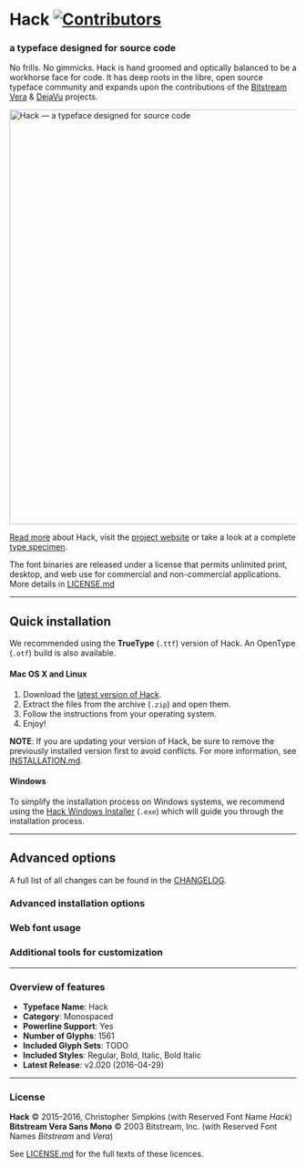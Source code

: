 
# Hack  [![Contributors](https://img.shields.io/badge/contributors-104-orange.svg?style=flat)](https://github.com/chrissimpkins/Hack/blob/master/CONTRIBUTORS.md)

### a typeface designed for source code

No frills. No gimmicks. Hack is hand groomed and optically balanced to be a workhorse face for code. It has deep roots in the libre, open source typeface community and expands upon the contributions of the [Bitstream Vera](https://www.gnome.org/fonts/) &amp; [DejaVu](http://dejavu-fonts.org/wiki/Main_Page) projects.

<a href="https://sourcefoundry.org/hack/"><img src="img/hack-specimen-2.png" alt="Hack &mdash; a typeface designed for source code" width="728"></a>

[Read more](docs/ABOUT.md) about Hack, visit the [project website](http://sourcefoundry.org/hack/) or take a look at a complete [type specimen](http://chrissimpkins.github.io/Hack/font-specimen.html).

The font binaries are released under a license that permits unlimited print, desktop, and web use for commercial and non-commercial applications. More details in [LICENSE.md](LICENSE.md)

---

## Quick installation

We recommended using the **TrueType** (`.ttf`) version of Hack. An OpenType (`.otf`) build is also available.

#### Mac OS X and Linux

1. Download the [latest version of Hack](ttf_latest).
2. Extract the files from the archive (`.zip`) and open them.
3. Follow the instructions from your operating system.
4. Enjoy!

**NOTE**: If you are updating your version of Hack, be sure to remove the previously installed version first to avoid conflicts. For more information, see [INSTALLATION.md](docs/INSTALLATION.md).

#### Windows

To simplify the installation process on Windows systems, we recommend using the [Hack Windows Installer](https://github.com/source-foundry/Hack-windows-installer/releases/tag/v1.1.2) (`.exe`) which will guide you through the installation process.

---

## Advanced options

<!-- TODO intro about updates -->

A full list of all changes can be found in the [CHANGELOG](docs/CHANGELOG.md).

### Advanced installation options

<!-- TODO installation, package managers (intro + link) -->

### Web font usage

<!-- TODO web font usage (intro + link) -->

### Additional tools for customization

<!-- TODO add a bit about font-line -->


<!--
### New!

You can now modify the default line spacing in Hack fonts with our new `font-line` tool.  Hack uses a default value of 20% UPM for line spacing.  Decrease the value to tighten the spacing, increase it to widen your spacing.  Modification details are available on the `font-line` repository:

https://github.com/source-foundry/font-line

or [use one of our handy shell scripts](https://github.com/chrissimpkins/Hack/tree/master/tools/line-spacing) that automates the `font-line` install and line spacing modification process for a range of line spacing % UPM values between 10 - 30%.  Select the script that fits your needs and execute it in the download directory that contains your .ttf and/or .otf font files **before you install them**.
-->

---

### Overview of features

- **Typeface Name**: Hack
- **Category**: Monospaced
- **Powerline Support**: Yes
- **Number of Glyphs**: 1561
- **Included Glyph Sets**: TODO
- **Included Styles**: Regular, Bold, Italic, Bold Italic
- **Latest Release**: v2.020 (2016-04-29)

---

### License

<!-- TODO Are the two lines with the names of the licences required (since they are also in LICENSE.md)? -->

**Hack** &copy; 2015-2016, Christopher Simpkins (with Reserved Font Name _Hack_)<br>
**Bitstream Vera Sans Mono** &copy; 2003 Bitstream, Inc. (with Reserved Font Names _Bitstream_ and _Vera_)

<!--
**Hack** &copy; 2015-2016, Christopher Simpkins with Reserved Font Name Hack.<br>
Hack Open Font License &amp; Bitstream Vera License

**Bitstream Vera Sans Mono** &copy; 2003 Bitstream, Inc. with Reserved Font Names Bitstream and Vera<br>
Bitstream Vera License
-->

See [LICENSE.md](https://github.com/chrissimpkins/Hack/blob/master/LICENSE.md) for the full texts of these licences.

[otf_latest]: https://github.com/chrissimpkins/Hack/releases/download/v2.020/Hack-v2_020-otf.zip
[ttf_latest]: https://github.com/chrissimpkins/Hack/releases/download/v2.020/Hack-v2_020-ttf.zip
